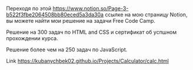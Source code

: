 Переходя по этой https://www.notion.so/Page-3-b522f3fbe2064508bb80eced5a3da30a ссылке на мою страницу Notion, вы можете найти мои решение на задачи Free Code Camp.

Решение на 300 задач по HTML and CSS и сертификат об успшном прохождении курса.

Решение более чем на 250 задач по JavaScript.


Link https://kubanychbek02.github.io/Projects/Calculator/calc.html
